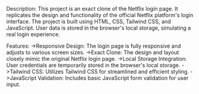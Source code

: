 Description:
  This project is an exact clone of the Netflix login page. It replicates the design and functionality of the official Netflix platform's login interface. The project is built using HTML, CSS, Tailwind CSS, and JavaScript. User data is stored in the browser's local storage, simulating a real login experience.

Features:
  ->Responsive Design: The login page is fully responsive and adjusts to various screen sizes.
  ->Exact Clone: The design and layout closely mimic the original Netflix login page.
  ->Local Storage Integration: User credentials are temporarily stored in the browser's local storage.
  ->Tailwind CSS: Utilizes Tailwind CSS for streamlined and efficient styling.
  ->JavaScript Validation: Includes basic JavaScript form validation for user input.
